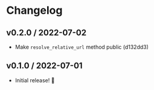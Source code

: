 # Changelog

## v0.2.0 / 2022-07-02

- Make `resolve_relative_url` method public (d132dd3)

## v0.1.0 / 2022-07-01

- Initial release! 🎉
